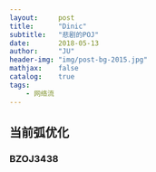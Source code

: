 ```yaml
---
layout:     post
title:      "Dinic"
subtitle:   "悲剧的POJ"
date:       2018-05-13
author:     "JU"
header-img: "img/post-bg-2015.jpg"
mathjax:    false
catalog:    true
tags:
    - 网络流
---
```


## 当前弧优化
### BZOJ3438
